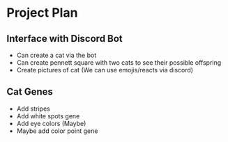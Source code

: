 # Project Plan

## Interface with Discord Bot
- Can create a cat via the bot
- Can create pennett square with two cats to see their possible offspring
- Create pictures of cat (We can use emojis/reacts via discord)

## Cat Genes
- Add stripes
- Add white spots gene
- Add eye colors (Maybe)
- Maybe add color point gene